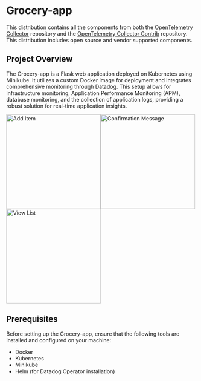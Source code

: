 # Grocery-app

This distribution contains all the components from both the [OpenTelemetry Collector](https://github.com/open-telemetry/opentelemetry-collector) repository and the [OpenTelemetry Collector Contrib](https://github.com/open-telemetry/opentelemetry-collector-contrib) repository. This distribution includes open source and vendor supported components.

## Project Overview
The Grocery-app is a Flask web application deployed on Kubernetes using Minikube. It utilizes a custom Docker image for deployment and integrates comprehensive monitoring through Datadog. This setup allows for infrastructure monitoring, Application Performance Monitoring (APM), database monitoring, and the collection of application logs, providing a robust solution for real-time application insights.

<img height="250" alt="Add Item" src="https://github.com/user-attachments/assets/7e5854af-7fea-4c51-b4fc-b0fe4fe959e3"><img height="250" alt="Confirmation Message" src="https://github.com/user-attachments/assets/dbd257f1-f29c-4967-a783-53ee4d0bfe9e"><img height="250" alt="View List" src="https://github.com/user-attachments/assets/0890d539-9753-42bc-8d65-eae6ec42dfee">



## Prerequisites
Before setting up the Grocery-app, ensure that the following tools are installed and configured on your machine:
- Docker
- Kubernetes
- Minikube
- Helm (for Datadog Operator installation)

